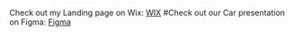 Check out my Landing page on Wix: [WIX](https://mareedujahnavi385.wixsite.com/my-site)
#Check out our Car presentation on Figma: [Figma](https://www.figma.com/proto/Rg0IA3Kc1oPtn7v8yY51FF/sravani?type=design&node-id=0-3&t=zY883H0CBHKISFQL-0&scaling=min-zoom&page-id=0%3A1)
